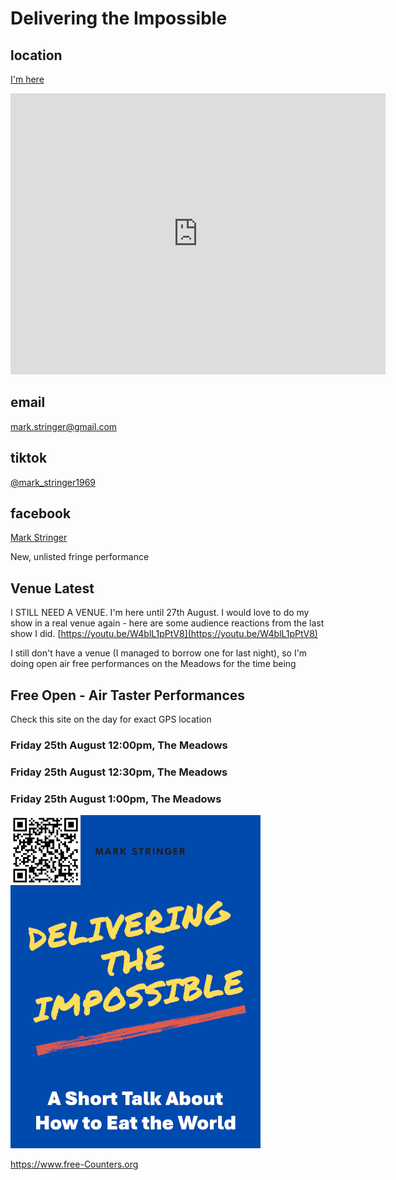 # Delivering the Impossible

## location
[I'm here](https://goo.gl/maps/N3XDJCQLympGNWLHA)

<iframe src="https://www.google.com/maps/embed?pb=!1m14!1m8!1m3!1d2234.4405050260075!2d-3.1939908922737144!3d55.94173663747839!3m2!1i1024!2i768!4f13.1!3m3!1m2!1s0x4887c79d3a6f3d81%3A0x34fd2cc960be8580!2sMelville%20Dr%2C%20Edinburgh%20EH9%201ND!5e0!3m2!1sel!2suk!4v1692551909773!5m2!1sel!2suk" width="600" height="450" style="border:0;" allowfullscreen="" loading="lazy" referrerpolicy="no-referrer-when-downgrade"></iframe>

## email
[mark.stringer@gmail.com](mailto:mark.stringer@gmail.com)
## tiktok
[@mark_stringer1969](https://www.tiktok.com/@mark_stringer1969)
## facebook
[Mark Stringer](https://m.facebook.com/the.mark.stringer)

New, unlisted fringe performance

## Venue Latest
I STILL NEED A VENUE. I'm here until 27th August. I would love to do my show in a real venue again - here are some audience reactions from the last show I did. [https://youtu.be/W4blL1pPtV8](https://youtu.be/W4blL1pPtV8)

I still don't have a venue (I managed to borrow one for last night), so I'm doing open air free performances on the Meadows for the time being

## Free Open - Air Taster Performances
Check this site on the day for exact GPS location
### Friday 25th August 12:00pm, The Meadows
### Friday 25th August 12:30pm, The Meadows
### Friday 25th August 1:00pm, The Meadows


<img src="cover.png" alt="HTML5 Icon" width="400">
<br>

 <a href='https://www.free-counters.org/'>https://www.free-Counters.org</a> <script type='text/javascript' src='https://www.freevisitorcounters.com/auth.php?id=e7bbf3132718a9b35a58a29dac7bc8dab49852d0'></script>
<script type="text/javascript" src="https://www.freevisitorcounters.com/en/home/counter/1064077/t/2"></script>

